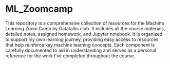 # ML_Zoomcamp
This repository is a comprehensive collection of resources for the Machine Learning Zoom Camp by Datatalks.club. It includes all the course materials, detailed notes, assigned homework, and Jupyter notebook. It is organized to support my own learning journey, providing easy access to resources that help reinforce key machine learning concepts. Each component is carefully documented to aid in understanding and serves as a personal reference for the work I've completed throughout the course.
